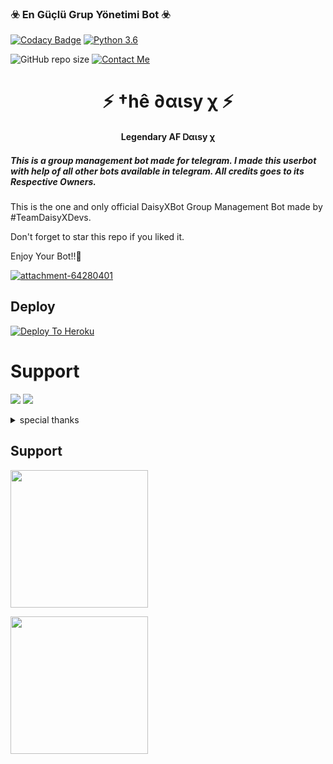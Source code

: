 
<h3>☣️ En Güçlü Grup Yönetimi Bot ☣️</h3>

[![Codacy Badge](https://api.codacy.com/project/badge/Grade/f7c51539e67b483bb8d7749acca51d3a)](https://app.codacy.com/gh/TEAMDAISYXDEVS/DaisyX?utm_source=github.com&utm_medium=referral&utm_content=TEAMDAISYXDEVS/DaisyX&utm_campaign=Badge_Grade_Settings)
[![Python 3.6](https://img.shields.io/badge/Python-3.6%20or%20newer-blue.svg)](https://www.python.org/downloads/release/python-360/)

![GitHub repo size](https://img.shields.io/github/repo-size/TEAMDAISYXDEVS/DaisyX)
[![Contact Me](https://img.shields.io/badge/Telegram-Contact%20Me-informational)](https://t.me/lucifeermorningstar)

<h1 align="center">⚡ †hê ∂αιѕу χ ⚡</h1>

<h4 align="center">Legendary AF Ꭰαιѕу χ</h4>

<h5>This is a group management bot made for telegram. I made this userbot with help of all other bots available in telegram. All credits goes to its Respective Owners.</h5>

This is the one and only official DaisyXBot Group Management Bot made by #TeamDaisyXDevs.

Don't forget to star this repo if you liked it.

Enjoy Your Bot!!💝

<a href="https://ibb.co/C1S4nrM"><img src="https://i.ibb.co/C1S4nrM/attachment-64280401.png" alt="attachment-64280401" border="0"></a>

## Deploy
[![Deploy To Heroku](https://www.herokucdn.com/deploy/button.svg)](https://dashboard.heroku.com/new?button-url=https%3A%2F%2Fgithub.com%2FTEAMDAISYXDEVS%2FDaisyX&template=https%3A%2F%2Fgithub.com%2FTEAMDAISYXDEVS%2FDaisyX)


# Support
<a href="https://t.me/DaisyXSupport"><img src="https://img.shields.io/badge/Join-Telegram%20Channel-red.svg?logo=Telegram"></a>
<a href="https://t.me/DaisyXNews"><img src="https://img.shields.io/badge/Join-Telegram%20Group-blue.svg?logo=telegram"></a>


<details>
<summary> special thanks </summary>
<b>DEVIL (@lucifeermorningstar) Owner</b>
<b>Inuka (@InukaASiTH) Developer</b>
<b>SHUBHAM (@theshubhamgundu) Promoter</b>
<b>ROHAN (@RoHaN_TeRa_BaAp) Supporter</b>
<h1>#TEAMDAISYXDEVS</h1>
</details>



## Support
   <a href="https://t.me/DaisyXNews"><img src="https://img.shields.io/badge/Channel%20Support%3F-yes-green?&style=flat-square?&logo=telegram" width=220px></a></p>
   <a href="https://t.me/DaisyXSupport"><img src="https://img.shields.io/badge/Group%20Support%3F-yes-green?&style=flat-square?&logo=telegram" width=220px></a></p>
   
